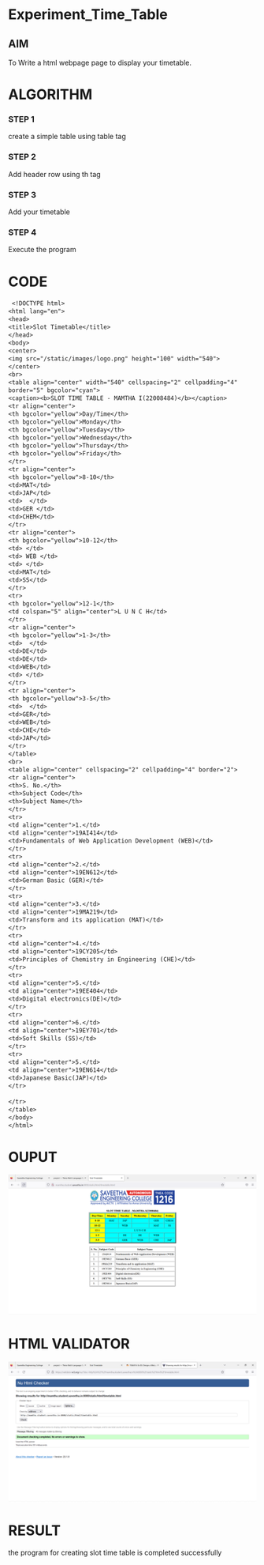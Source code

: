 # Experiment_Time_Table

## AIM
To Write a html webpage page to display your timetable.

# ALGORITHM
### STEP 1
create a simple table using table tag

### STEP 2
Add header row using th tag

### STEP 3
Add your timetable

### STEP 4
Execute the program

# CODE
```
 <!DOCTYPE html>
<html lang="en">
<head>
<title>Slot Timetable</title>
</head>
<body>
<center>
<img src="/static/images/logo.png" height="100" width="540">
</center>
<br>
<table align="center" width="540" cellspacing="2" cellpadding="4" border="5" bgcolor="cyan">
<caption><b>SLOT TIME TABLE - MAMTHA I(22008484)</b></caption>
<tr align="center">
<th bgcolor="yellow">Day/Time</th>
<th bgcolor="yellow">Monday</th>
<th bgcolor="yellow">Tuesday</th>
<th bgcolor="yellow">Wednesday</th>
<th bgcolor="yellow">Thursday</th>
<th bgcolor="yellow">Friday</th>
</tr>
<tr align="center">
<th bgcolor="yellow">8-10</th>
<td>MAT</td>
<td>JAP</td>
<td>  </td>
<td>GER </td>
<td>CHEM</td>
</tr>
<tr align="center">
<th bgcolor="yellow">10-12</th>
<td> </td>
<td> WEB </td>
<td> </td>
<td>MAT</td>
<td>SS</td>
</tr>
<tr>
<th bgcolor="yellow">12-1</th>
<td colspan="5" align="center">L U N C H</td>
</tr>
<tr align="center">
<th bgcolor="yellow">1-3</th>
<td>  </td>
<td>DE</td>
<td>DE</td>
<td>WEB</td>
<td> </td> 
</tr>
<tr align="center">
<th bgcolor="yellow">3-5</th>
<td>  </td>
<td>GER</td>
<td>WEB</td>
<td>CHE</td>
<td>JAP</td>
</tr>
</table>
<br>
<table align="center" cellspacing="2" cellpadding="4" border="2">
<tr align="center">
<th>S. No.</th>
<th>Subject Code</th>
<th>Subject Name</th>
</tr>
<tr>
<td align="center">1.</td>
<td align="center">19AI414</td>
<td>Fundamentals of Web Application Development (WEB)</td>
</tr>
<tr>
<td align="center">2.</td>
<td align="center">19EN612</td>
<td>German Basic (GER)</td>
</tr>
<tr>
<td align="center">3.</td>
<td align="center">19MA219</td>
<td>Transform and its application (MAT)</td>
</tr>
<tr>
<td align="center">4.</td>
<td align="center">19CY205</td>
<td>Principles of Chemistry in Engineering (CHE)</td>
</tr>
<tr>
<td align="center">5.</td>
<td align="center">19EE404</td>
<td>Digital electronics(DE)</td>
</tr>
<tr>
<td align="center">6.</td>
<td align="center">19EY701</td>
<td>Soft Skills (SS)</td>
</tr>
<tr>
<td align="center">5.</td>
<td align="center">19EN614</td>
<td>Japanese Basic(JAP)</td>
</tr>

</tr>
</table>
</body>
</html>
```
# OUPUT
![OUTPUT](./output.png)

# HTML VALIDATOR
![HTML VALIDATOR](./valid.png)

# RESULT
the program for creating slot time table is completed successfully
